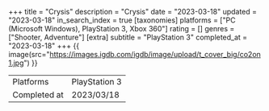+++
title = "Crysis"
description = "Crysis"
date = "2023-03-18"
updated = "2023-03-18"
in_search_index = true
[taxonomies]
platforms = ["PC (Microsoft Windows), PlayStation 3, Xbox 360"]
rating = []
genres = ["Shooter, Adventure"]
[extra]
subtitle = "PlayStation 3"
completed_at = "2023-03-18"
+++
{{ image(src="https://images.igdb.com/igdb/image/upload/t_cover_big/co2on1.jpg") }}

|              |            |
| ------------ | ---------- |
| Platforms    | PlayStation 3 |
| Completed at | 2023/03/18 |

